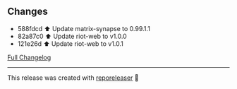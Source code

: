 ## Changes

- 588fdcd :arrow_up: Update matrix-synapse to 0.99.1.1 
- 82a87c0 :arrow_up: Update riot-web to v1.0.0 
- 121e26d :arrow_up: Update riot-web to v1.0.1 

[Full Changelog][changelog]

***

This release was created with [reporeleaser][reporeleaser] :tada:

[reporeleaser]: https://pypi.org/project/reporeleaser/
[changelog]: https://github.com/hassio-addons/addon-matrix/compare/v0.2.1...v0.2.2